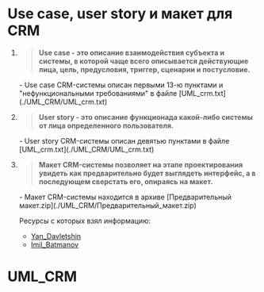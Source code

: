 # Use case, user story и макет для CRM

1.
    ><strong>Use case - это описание взаимодействия субъекта и системы, в которой чаще всего описывается действующие лица, цель, предусловия, триггер, сценарии и постусловие.
    </strong>
     - Use case CRM-системы описан первыми 13-ю пунктами и "нефункциональными требованиями" в файле [UML_crm.txt](./UML_CRM/UML_crm.txt)
2.
    ><strong>User story - это описание функционада какой-либо системы от лица определенного пользователя.
    </strong>
     - User story CRM-системы описан девятью пунктами в файле [UML_crm.txt](./UML_CRM/UML_crm.txt)
2.
    ><strong>Макет CRM-системы позволяет на этапе проектирования увидеть как предварительно будет выглядеть интерфейс, а в последующем сверстать его, опираясь на макет.
    </strong>
     - Макет CRM-системы находится в архиве [Предварительный макет.zip](./UML_CRM/Предварительный_макет.zip)

    Ресурсы с которых взял информацию: 
    - [Yan_Davletshin](https://drive.google.com/drive/folders/1W8sHFyzeJb6k3UKr4-YtBE2X3K6-qQFN)
    - [Imil_Batmanov](https://docs.google.com/document/d/1EkUSkkmQ0EDrHGR7AA9hHIEKeKWHPIXG94A-Y5XAJH4/edit)
# UML_CRM
